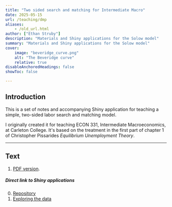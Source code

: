 ```yaml
---
title: "Two sided search and matching for Intermediate Macro" 
date: 2025-05-15
url: /teaching/dmp
aliases:
    - /old_url.html
author: ["Ethan Struby"]
description: "Materials and Shiny applications for the Solow model" 
summary: "Materials and Shiny applications for the Solow model"
cover:
    image: "beveridge_curve.png"
    alt: "The Beveridge curve"
    relative: true
disableAnchoredHeadings: false
showToc: false

---
```


## Introduction

This is a set of notes and accompanying Shiny application for teaching a simple, two-sided labor search and matching model. 

I originally created it for teaching ECON 331, Intermediate Macroeconomics, at Carleton College. It's based on the treatment in the first part of chapter 1 of Christopher Pissarides _Equilibrium Unemployment Theory_.



---

## Text

1. [PDF version](../static/DMP_notes.pdf).  


##### Direct link to Shiny applications

0. [Repository](https://github.com/estruby/shiny_dmp)
1. [Exploring the data](https://shinyapps.carleton.edu/estruby/dmp/)

